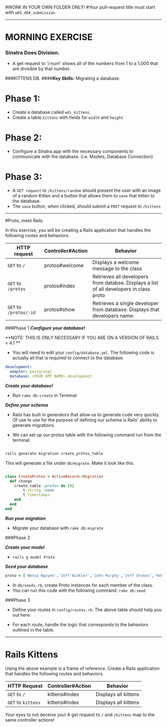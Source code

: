 #WORK IN YOUR OWN FOLDER ONLY!
#Your pull-request title must start with `w03_d04_submission`

---
# MORNING EXERCISE
### Sinatra Does Division. 

* A get request to '/:num' shows all of the numbers from 1 to a 1,000 that are divisible by that number.  


###KITTENS DB.
####***Key Skills:*** Migrating a database.  

# Phase 1: 
* Create a database called `wdi_kittens`. 
* Create a table `kittens` with fields for `width` and `height`

# Phase 2: 
* Configure a Sinatra app with the necessary components to communicate with the database.  (i.e. Models, Database Connection)

# Phase 3: 
* A `GET request` to `/kittens/random` should present the user with an image of a random Kitten and a button that allows them to `save` that kitten to the database.  
* The `save` button, when clicked, should submit a `POST` request to `/kittens` 	

---


#Proto, meet Rails.  

In this exercise, you will be creating a Rails application that handles the following routes and behaviors.  


|HTTP request|Controller#Action| Behavior |
|-----|-----|-----|
|`GET` to `/`|protos#welcome | Displays a welcome message to the class |
|`GET` to `/protos`|protos#index | Retrieves all developers from databse.  Displays a list of all developers in class proto |
|`GET` to `/protos/:id`|protos#show| Retrieves a single developer from database.  Displays that developers name. |

###Phase 1
***Configure your database!*** 

**NOTE: THIS IS ONLY NECESSARY IF YOU ARE ON A VERSION OF RAILS < 4.1 **

* You will need to edit your `config/database.yml`.  The following code is actually all that is required to connect to the database.
```yml
development:
  adapter: postgresql
  database: <YOUR APP NAME>_development
```

***Create your database!*** 

* Run `rake db:create` in Terminal

***Define your schema***

* Rails has built in generators that allow us to generate code very quickly.  Of use to use for the purpose of defining our schema is Rails' ability to generate migrations. 

* We can set up our protos table with the following command run from the terminal: 

```bash

rails generate migration create_protos_table 

```

This will generate a file under `db/migrate`.  Make it look like this.

```ruby 

class CreateProtos < ActiveRecord::Migration
  def change
    create_table :protos do |t|
    	t.string :name
    	t.timestamps
    end
  end
end

```
***Run your migration***

* Migrate your database with `rake db:migrate`



###Phase 2

***Create your model***	
* `rails g model Proto`


***Seed your database***
```ruby
proto = ['Nessa Nguyen','Jeff Winkler','John Murphy','Jeff Drakos','Rebecca Strong','Gardner Lonsberry' ,'Jonathan Gean','Nathaniel Tuvera','Tim Hannes','Aziz Hasanov','Chris Heuberger','Dmitry Shamis' ,'Corey Leveen','Paul Hiam','Steven Doran','Ben Karl','Kristen Tonga','Wake Lankard','Carlos Pichardo' ,'Paul Gasberra','Andrea Trapp','Heidi Williams-Foy']
```

* In `db/seeds.rb`, create Proto instances for each member of the class.  
* You can run this code with the following command: `rake db:seed`

###Phase 3

* Define your routes in `config/routes.rb`.  The above table should help you out here.

* For each route, handle the logic that corresponds to the behaviors outlined in the table.  


___


# Rails Kittens
Using the above example is a frame of reference.  Create a Rails application that handles the following routes and behaviors.  

|HTTP Request | Controller#Action | Behavior |
|-----|-----|-----|
|`GET` to `/`| kittens#index | Displays all kittens |
|`GET` to `kittens`| kittens#index | Displays all kittens |

Your eyes to not deceive you! A get request to `/` and `/kittens` map to the same controller actions!









